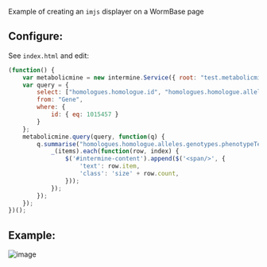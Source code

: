 Example of creating an `imjs` displayer on a WormBase page

## Configure:
See `index.html` and edit:

```javascript
(function() {
    var metabolicmine = new intermine.Service({ root: "test.metabolicmine.org/test" });
    var query = {
        select: ["homologues.homologue.id", "homologues.homologue.alleles.id", "homologues.homologue.alleles.genotypes.id"],
        from: "Gene",
        where: {
            id: { eq: 1015457 }
        }
    };
    metabolicmine.query(query, function(q) {
        q.summarise("homologues.homologue.alleles.genotypes.phenotypeTerms.name", function(items) {
            _(items).each(function(row, index) {
                $('#intermine-content').append($('<span/>', {
                    'text': row.item,
                    'class': 'size' + row.count,
                }));
            });
        });
    });
})();
```

## Example:
![image](https://github.com/radekstepan/intermine-embedding-examples/raw/master/wormbase-tag-cloud-imjs/example.png)
